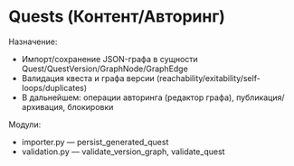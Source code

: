 # Quests (Контент/Авторинг)

Назначение:
- Импорт/сохранение JSON-графа в сущности Quest/QuestVersion/GraphNode/GraphEdge
- Валидация квеста и графа версии (reachability/exitability/self-loops/duplicates)
- В дальнейшем: операции авторинга (редактор графа), публикация/архивация, блокировки

Модули:
- importer.py — persist_generated_quest
- validation.py — validate_version_graph, validate_quest
